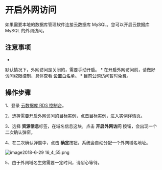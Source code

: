 # 开启外网访问

如果需要本地的数据库管理软件连接云数据库 MySQL，您可以开启云数据库 MySQL 的外网访问。

## 注意事项

* 
默认情况下，外网访问是关闭的，需要手动开启。
* 
在开启外网访问前，请做好访问权限控制，具体查看 [设置白名单](https://www.jdcloud.com/help/detail/3561/isCatalog/1)。
* 
目前公网访问暂时免费。

## 操作步骤

1、登录 [云数据库 RDS 控制台](https://rds-console.jcloud.com/database)。

2、选择需要开启外网访问的目标实例，点击目标实例，进入实例详情页。

3、选择 **资源信息**标签，在域名信息这块，点击 **开启外网访问** 按钮，会出现一个二次确认弹窗。

4、在二次确认弹窗中，点击 **确定**按钮，系统会自动分配一个外网域名地址。

![image2018-6-29 16_4_55.png](https://img1.jcloudcs.com/cms/c7637941-42cc-4bf3-a738-d7c7ac198d2e20180629170249.png)

5、由于外网域名生效需要一定时间，请耐心等待。